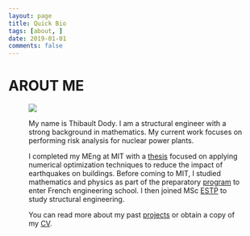 ```yaml
---
layout: page
title: Quick Bio
tags: [about, ]
date: 2019-01-01
comments: false
---
```

    
# AROUT ME

<figure>
<img style="float right;" src="https://tdody.github.io/assets/img/Personal.png">

My name is Thibault Dody. I am a structural engineer with a strong background in mathematics. My current work focuses on performing risk analysis for nuclear power plants. 

I completed my MEng at MIT with a [thesis](https://dspace.mit.edu/handle/1721.1/82709) focused on applying numerical optimization techniques to reduce the impact of earthquakes on buildings. Before coming to MIT, I studied mathematics and physics as part of the preparatory [program](https://en.wikipedia.org/wiki/Classe_pr%C3%A9paratoire_aux_grandes_%C3%A9coles) to enter French engineering school. I then joined MSc [ESTP](https://www.estp.fr/en) to study structural engineering.

You can read more about my past [projects](https://tdody.github.io/projects/) or obtain a copy of my [CV](http://tdody.github.io/docs/DodyResume.pdf).

</figure>